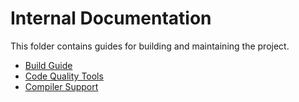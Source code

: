 # Internal Documentation

This folder contains guides for building and maintaining the project.

- [Build Guide](BUILD.md)
- [Code Quality Tools](CODE_QUALITY.md)
- [Compiler Support](COMPILER_SUPPORT.md)
